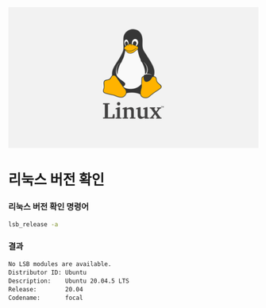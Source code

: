 ![](/study/assets/thumbnail_liunx.png)

# 리눅스 버전 확인

### 리눅스 버전 확인 명령어

```bash
lsb_release -a
```

### 결과

```bash
No LSB modules are available.
Distributor ID: Ubuntu
Description:    Ubuntu 20.04.5 LTS
Release:        20.04
Codename:       focal
```